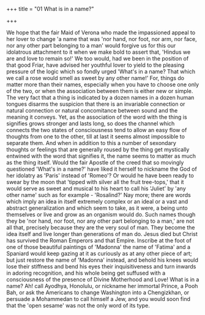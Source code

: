 +++
title = "01 What is in a name?"

+++

We hope that the fair Maid of Verona who made the impassioned appeal to her lover to change 'a name that was 'nor hand, nor foot, nor arm, nor face, nor any other part belonging to a man' would forgive us for this our idolatrous attachment to it when we make bold to assert that, 'Hindus we are and love to remain so!' We too would, had we been in the position of that good Friar, have advised her youthful lover to yield to the pleasing pressure of the logic which so fondly urged 'What's in a name? That which we call a rose would smell as sweet by any other name!' For, things do matter more than their names, especially when you have to choose one only of the two, or when the association between them is either new or simple. The very fact that a thing is indicated by a dozen names in a dozen human tongues disarms the suspicion that there is an invariable connection or natural connection or natural concomitance between sound and the meaning it conveys. Yet, as the association of the word with the thing is signifies grows stronger and lasts long, so does the channel which connects the two states of consciousness tend to allow an easy flow of thoughts from one to the other, till at last it seems almost impossible to separate them. And when in addition to this a number of sexondary thoughts or feelings that are generally roused by the thing get mystically entwined with the word that signifies it, the name seems to matter as much as the thing itself. Would the fair Apostle of the creed that so movingly questioned 'What's in a name?' have liked it herself to nickname the God of her idolatry as 'Paris' instead of 'Romeo'? Or would he have been ready to swear by the moon that 'tipped with silver all the fruit tree-tops,' that it would serve as sweet and musical to his heart to call his 'Juliet' by 'any other name' such as for example - 'Rosalind?' Nay more; there are words which imply an idea in itself extremely complex or an ideal or a vast and abstract generalization and which seem to take, as it were, a being unto themselves or live and grow as an organism would do. Such names though they be 'nor hand, nor foot, nor any other part belonging to a man,' are not all that, precisely because they are the very soul of man. They become the idea itself and live longer than generations of man do. Jesus died but Christ has survived the Roman Emperors and that Empire. Inscribe at the foot of one of those beautiful paintings of 'Madonna' the name of 'Fatima' and a Spaniard would keep gazing at it as curiously as at any other piece of art; but just restore the name of 'Madonna' instead, and behold his knees would lose their stiffness and bend his eyes their inquisitiveness and turn inwards in adoring recognition, and his whole being get suffused with a consciousness of the presence of Divine Motherhood and Love! What is in a name? Ah! call Ayodhya, Honolulu, or nickname her immortal Prince, a Pooh Bah, or ask the Americans to change Washington into a Chengizkhan, or persuade a Mohammedan to call himself a Jew, and you would soon find that the 'open sesame' was not the only word of its type. 
